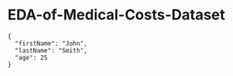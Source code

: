 # EDA-of-Medical-Costs-Dataset
```
{
  "firstName": "John",
  "lastName": "Smith",
  "age": 25
}
```
